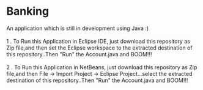 # Banking
An application which is still in development using Java :) <br /><br/>
1 . To Run this Application in Eclipse IDE, just download this repository
as Zip file,and then set the Eclipse workspace to the extracted destination
of this repository..Then "Run" the Account.java and BOOM!!!<br/><br/>
2 . To Run this Application in NetBeans, just download this repository
as Zip file,and then File -> Import Project -> Eclipse Project...select the
extracted destination of this repository..Then "Run" the Account.java and BOOM!!!<br/>
